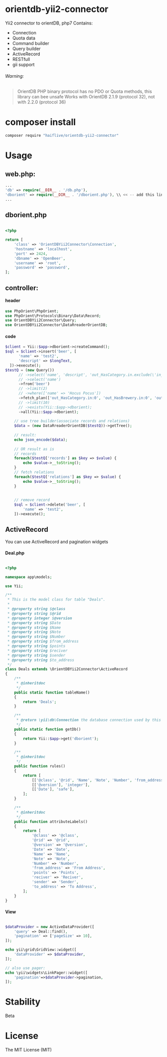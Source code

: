 # orientdb-yii2-connector
Yii2 connector to orientDB, php7
Contains:
 - Connection
 - Quota data
 - Command builder
 - Query builder
 - ActiveRecord
 - RESTfull
 - gii support

###### Warning:
> OrientDB PHP binary protocol has no PDO or Quota methods, this library can bee unsafe
> Works with OrientDB 2.1.9 (protocol 32), not with 2.2.0 (protocol 36)

# composer install 

```bash
composer require "haiflive/orientdb-yii2-connector"
```

# Usage

## web.php:
```php
...
'db' => require(__DIR__ . '/db.php'),
'dborient' => require(__DIR__ . '/dborient.php'), \\ << -- add this line
...
```

## dborient.php
```php

<?php

return [
    'class' => 'OrientDBYii2Connector\Connection',
    'hostname' => 'localhost',
    'port' => 2424,
    'dbname' => 'OpenBeer',
    'username' => 'root',
    'password' => 'password',
];
```

## controller:
#### header
```php
use PhpOrient\PhpOrient;
use PhpOrient\Protocols\Binary\Data\Record;
use OrientDBYii2Connector\Query;
use OrientDBYii2Connector\DataRreaderOrientDB;
```
#### code
```php
$client = Yii::$app->dborient->createCommand();
$sql = $client->insert('beer', [
      'name' => 'test2',
      'descript' => $longText,
  ])->execute();
$testQ = (new Query())
      // ->select('name', 'descript', 'out_HasCategory.in.exclude(\'in_HasCategory\')')
      // ->select('name')
      ->from('beer')
      // ->limit(2)
      // ->where(['name' => 'Hocus Pocus'])
      ->fetch_plan(['out_HasCategory.in:0', 'out_HasBrewery.in:0', 'out_HasStyle.in:0'])
      // ->limit(10)
      // ->exists(Yii::$app->dborient);
      ->all(Yii::$app->dborient);
    
    // use tree builder(associate records and relations)
    $data = (new DataRreaderOrientDB($testQ))->getTree();
    
    // result:
    echo json_encode($data);
    
    // OR result as is
    // records
    foreach($testQ['records'] as $key => $value) {
        echo $value->__toString();
    }
    // fetch relations
    foreach($testQ['relations'] as $key => $value) {
        echo $value->__toString();
    }
    
    
    // remove record
    $sql = $client->delete('beer', [
        'name' => 'test2',
    ])->execute();
```

## ActiveRecord
You can use ActiveRecord and pagination widgets
#### Deal.php
```php

<?php

namespace app\models;

use Yii;

/**
 * This is the model class for table "Deals".
 *
 * @property string $@class
 * @property string $@rid
 * @property integer $@version
 * @property string $Date
 * @property string $Name
 * @property string $Note
 * @property string $Number
 * @property string $from_address
 * @property string $points
 * @property string $reciver
 * @property string $sender
 * @property string $to_address
 */
class Deals extends \OrientDBYii2Connector\ActiveRecord
{
    /**
     * @inheritdoc
     */
    public static function tableName()
    {
        return 'Deals';
    }

    /**
     * @return \yii\db\Connection the database connection used by this AR class.
     */
    public static function getDb()
    {
        return Yii::$app->get('dborient');
    }

    /**
     * @inheritdoc
     */
    public function rules()
    {
        return [
            [['@class', '@rid', 'Name', 'Note', 'Number', 'from_address', 'points', 'reciver', 'sender', 'to_address'], 'string'],
            [['@version'], 'integer'],
            [['Date'], 'safe'],
        ];
    }

    /**
     * @inheritdoc
     */
    public function attributeLabels()
    {
        return [
            '@class' => '@class',
            '@rid' => '@rid',
            '@version' => '@version',
            'Date' => 'Date',
            'Name' => 'Name',
            'Note' => 'Note',
            'Number' => 'Number',
            'from_address' => 'From Address',
            'points' => 'Points',
            'reciver' => 'Reciver',
            'sender' => 'Sender',
            'to_address' => 'To Address',
        ];
    }
}


```

#### View
```php

$dataProvider = new ActiveDataProvider([
    'query' => Deal::find(),
    'pagination' => ['pageSize' => 10],
]);

echo yii\grid\GridView::widget([
    'dataProvider' => $dataProvider,
]);

// also use pager:
echo \yii\widgets\LinkPager::widget([
    'pagination'=>$dataProvider->pagination,
]);
```

# Stability
Beta

# License
The MIT License (MIT)
